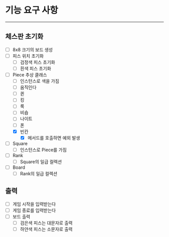 # 기능 요구 사항

---

## 체스판 초기화

- [ ] 8x8 크기의 보드 생성
- [ ] 피스 위치 초기화
    - [ ] 검정색 피스 초기화
    - [ ] 흰색 피스 초기화
- [ ] Piece 추상 클래스
    - [ ] 인스턴스로 색을 가짐
    - [ ] 움직인다
    - [ ] 퀸
    - [ ] 킹
    - [ ] 룩
    - [ ] 비숍
    - [ ] 나이트
    - [ ] 폰
    - [X] 빈칸
        - [X] 메서드를 호출하면 예외 발생
- [ ] Square
    - [ ] 인스턴스로 Piece를 가짐
- [ ] Rank
    - [ ] Square의 일급 컬렉션
- [ ] Board
    - [ ] Rank의 일급 컬렉션

## 출력

- [ ] 게임 시작을 입력받는다
- [ ] 게임 종료를 입력받는다
- [ ] 보드 출력
    - [ ] 검은색 피스는 대문자로 출력
    - [ ] 하얀색 피스는 소문자로 출력
